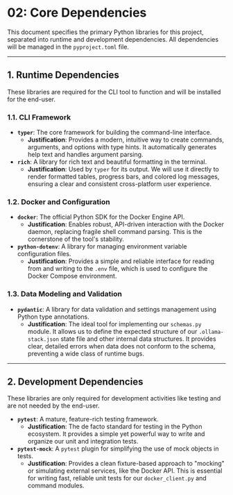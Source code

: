 # 02: Core Dependencies

This document specifies the primary Python libraries for this project, separated into runtime and development dependencies. All dependencies will be managed in the `pyproject.toml` file.

---

## 1. Runtime Dependencies

These libraries are required for the CLI tool to function and will be installed for the end-user.

### 1.1. CLI Framework

- **`typer`**: The core framework for building the command-line interface.
    - **Justification**: Provides a modern, intuitive way to create commands, arguments, and options with type hints. It automatically generates help text and handles argument parsing.
- **`rich`**: A library for rich text and beautiful formatting in the terminal.
    - **Justification**: Used by `typer` for its output. We will use it directly to render formatted tables, progress bars, and colored log messages, ensuring a clear and consistent cross-platform user experience.

### 1.2. Docker and Configuration

- **`docker`**: The official Python SDK for the Docker Engine API.
    - **Justification**: Enables robust, API-driven interaction with the Docker daemon, replacing fragile shell command parsing. This is the cornerstone of the tool's stability.
- **`python-dotenv`**: A library for managing environment variable configuration files.
    - **Justification**: Provides a simple and reliable interface for reading from and writing to the `.env` file, which is used to configure the Docker Compose environment.

### 1.3. Data Modeling and Validation

- **`pydantic`**: A library for data validation and settings management using Python type annotations.
    - **Justification**: The ideal tool for implementing our `schemas.py` module. It allows us to define the expected structure of our `.ollama-stack.json` state file and other internal data structures. It provides clear, detailed errors when data does not conform to the schema, preventing a wide class of runtime bugs.

---

## 2. Development Dependencies

These libraries are only required for development activities like testing and are not needed by the end-user.

- **`pytest`**: A mature, feature-rich testing framework.
    - **Justification**: The de facto standard for testing in the Python ecosystem. It provides a simple yet powerful way to write and organize our unit and integration tests.
- **`pytest-mock`**: A `pytest` plugin for simplifying the use of mock objects in tests.
    - **Justification**: Provides a clean fixture-based approach to "mocking" or simulating external services, like the Docker API. This is essential for writing fast, reliable unit tests for our `docker_client.py` and command modules. 